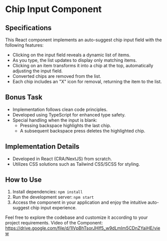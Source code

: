 # Chip Input Component

## Specifications

This React component implements an auto-suggest chip input field with the following features:

- Clicking on the input field reveals a dynamic list of items.
- As you type, the list updates to display only matching items.
- Clicking on an item transforms it into a chip at the top, automatically adjusting the input field.
- Converted chips are removed from the list.
- Each chip includes an "X" icon for removal, returning the item to the list.

## Bonus Task

- Implementation follows clean code principles.
- Developed using TypeScript for enhanced type safety.
- Special handling when the input is blank:
  - Pressing backspace highlights the last chip.
  - A subsequent backspace press deletes the highlighted chip.

## Implementation Details

- Developed in React (CRA/NextJS) from scratch.
- Utilizes CSS solutions such as Tailwind CSS/SCSS for styling.

## How to Use

1. Install dependencies: `npm install`
2. Run the development server: `npm start`
3. Access the component in your application and enjoy the intuitive auto-suggest chip input experience.

Feel free to explore the codebase and customize it according to your project requirements.
Video of the Component: https://drive.google.com/file/d/1lVpBhTsorJHlf5_w9dLmIm5CDnZYaiHE/view
